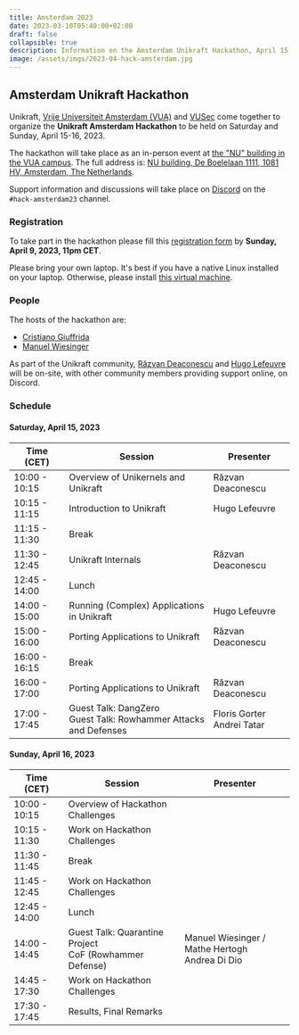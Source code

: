 ```yaml
---
title: Amsterdam 2023
date: 2023-03-10T05:40:00+02:00
draft: false
collapsible: true
description: Information on the Amsterdam Unikraft Hackathon, April 15-16, 2023
image: /assets/imgs/2023-04-hack-amsterdam.jpg
---
```


## Amsterdam Unikraft Hackathon

Unikraft, [Vrije Universiteit Amsterdam (VUA)](https://vu.nl/en) and [VUSec](https://www.vusec.net/) come together to organize the **Unikraft Amsterdam Hackathon** to be held on Saturday and Sunday, April 15-16, 2023.

The hackathon will take place as an in-person event at [the "NU" building in the VUA campus](https://www.vusec.net/directions/).
The full address is: [NU building, De Boelelaan 1111, 1081 HV, Amsterdam, The Netherlands](https://goo.gl/maps/vbpiJRzbEvcL92bBA).

Support information and discussions will take place on [Discord](http://bit.ly/UnikraftDiscord) on the `#hack-amsterdam23` channel.

### Registration

To take part in the hackathon please fill this [registration form](https://forms.gle/hCm2Qbg7mfa6pkrLA) by **Sunday, April 9, 2023, 11pm CET**.

Please bring your own laptop.
It's best if you have a native Linux installed on your laptop.
Otherwise, please install [this virtual machine](https://drive.google.com/file/d/1u5DtN5kMPWxBU8UdBfnZ7DNRP2n6oiTy/view?usp=share_link).

### People

The hosts of the hackathon are:

* [Cristiano Giuffrida](https://www.vusec.net/people/cristiano-giuffrida/)
* [Manuel Wiesinger](https://www.vusec.net/people/manuel-wiesinger/)

As part of the Unikraft community, [Răzvan Deaconescu](https://github.com/razvand/) and [Hugo Lefeuvre](https://github.com/hlef/) will be on-site, with other community members providing support online, on Discord.

### Schedule

#### Saturday, April 15, 2023

| Time (CET)    | Session                                         | Presenter          |
| ------------- | ----------------------------------------------- | ------------------ |
| 10:00 - 10:15 | Overview of Unikernels and Unikraft             | Răzvan Deaconescu  |
| 10:15 - 11:15 | Introduction to Unikraft                        | Hugo Lefeuvre      |
| 11:15 - 11:30 | Break                                           |                    |
| 11:30 - 12:45 | Unikraft Internals                              | Răzvan Deaconescu  |
| 12:45 - 14:00 | Lunch                                           |                    |
| 14:00 - 15:00 | Running (Complex) Applications in Unikraft      | Hugo Lefeuvre      |
| 15:00 - 16:00 | Porting Applications to Unikraft                | Răzvan Deaconescu  |
| 16:00 - 16:15 | Break                                           |                    |
| 16:00 - 17:00 | Porting Applications to Unikraft                | Răzvan Deaconescu  |
| 17:00 - 17:45 | Guest Talk: DangZero <br /> Guest Talk: Rowhammer Attacks and Defenses                     | Floris Gorter  <br /> Andrei Tatar     |

#### Sunday, April 16, 2023

| Time (CET)    | Session                                             | Presenter          |
| ------------- | --------------------------------------------------- | ------------------ |
| 10:00 - 10:15 | Overview of Hackathon Challenges                    |                    |
| 10:15 - 11:30 | Work on Hackathon Challenges                        |                    |
| 11:30 - 11:45 | Break                                               |                    |
| 11:45 - 12:45 | Work on Hackathon Challenges                        |                    |
| 12:45 - 14:00 | Lunch                                               |                    |
| 14:00 - 14:45 | Guest Talk: Quarantine Project <br /> CoF (Rowhammer Defense)                                         | Manuel Wiesinger / Mathe Hertogh <br /> Andrea Di Dio                   |
| 14:45 - 17:30 | Work on Hackathon Challenges                        |                    |
| 17:30 - 17:45 | Results, Final Remarks                              |                    |
